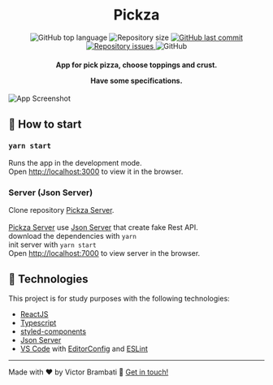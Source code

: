 <h1 align="center">
    Pickza
</h1>

<p align="center">
  <img alt="GitHub top language" src="https://img.shields.io/github/languages/top/victorbrambati/Pickza.svg">

  <img alt="Repository size" src="https://img.shields.io/github/repo-size/victorbrambati/Pickza.svg">
  <a href="https://github.com/victorbrambati/Pickza/commits/master">
    <img alt="GitHub last commit" src="https://img.shields.io/github/last-commit/victorbrambati/Pickza.svg">
  </a>

  <a href="https://github.com/victorbrambati/Pickza/issues">
    <img alt="Repository issues" src="https://img.shields.io/github/issues/victorbrambati/Pickza.svg">
  </a>

  <img alt="GitHub" src="https://img.shields.io/github/license/victorbrambati/Pickza.svg">
</p>

<h4 align="center">
App for pick pizza, choose toppings and crust.

Have some specifications.

</h4>

![App Screenshot](https://res.cloudinary.com/victorbrambati/image/upload/v1604251063/Frame_17_1_ozquuk.png)

  </a>
</p>

## 🎉 How to start

### `yarn start`

Runs the app in the development mode.\
Open [http://localhost:3000](http://localhost:3000) to view it in the browser.

### Server (Json Server)

Clone repository [Pickza Server](https://github.com/victorbrambati/PickzaServer). \
\
[Pickza Server](https://github.com/victorbrambati/PickzaServer) use [Json Server](https://github.com/victorbrambati/PickzaServer) that create fake Rest API.
\
download the dependencies with `yarn`\
init server with `yarn start`\
Open [http://localhost:7000](http://localhost:7000) to view server in the browser.

## 🚀 Technologies

This project is for study purposes with the following technologies:

- [ReactJS](https://reactjs.org/)
- [Typescript][ts]
- [styled-components](https://www.styled-components.com/)
- [Json Server](https://github.com/typicode/json-server)
- [VS Code][vscode] with [EditorConfig][vceditconfig] and [ESLint][vceslint]

---

Made with ♥ by Victor Brambati 🌊 [Get in touch!](https://www.linkedin.com/in/victor-brambati-44b054172/)

[ts]: https://www.typescriptlang.org
[vscode]: https://code.visualstudio.com/
[yarn]: https://yarnpkg.com/
[vceditconfig]: https://marketplace.visualstudio.com/items?itemName=EditorConfig.EditorConfig
[vceslint]: https://marketplace.visualstudio.com/items?itemName=dbaeumer.vscode-eslint
